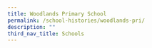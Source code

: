 ```yaml
---
title: Woodlands Primary School
permalink: /school-histories/woodlands-pri/
description: ""
third_nav_title: Schools
---
```



